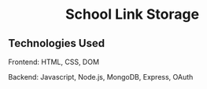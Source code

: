 <h1 align="center">School Link Storage</h1>

## Technologies Used
<p>Frontend: HTML, CSS, DOM</p>
<p>Backend: Javascript, Node.js, MongoDB, Express, OAuth</p>
